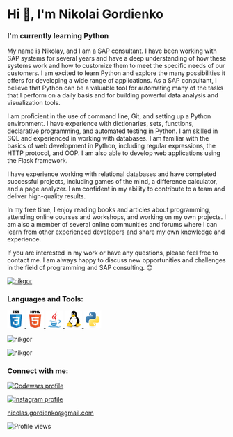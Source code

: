 <h1 align="left">Hi 👋, I'm Nikolai Gordienko</h1>
<h3 align="left">I'm currently learning Python</h3>
<p>My name is Nikolay, and I am a SAP consultant. I have been working with SAP systems for several years and have a deep understanding of how these systems work and how to customize them to meet the specific needs of our customers. I am excited to learn Python and explore the many possibilities it offers for developing a wide range of applications. As a SAP consultant, I believe that Python can be a valuable tool for automating many of the tasks that I perform on a daily basis and for building powerful data analysis and visualization tools.</p>
<p>I am proficient in the use of command line, Git, and setting up a Python environment. I have experience with dictionaries, sets, functions, declarative programming, and automated testing in Python. I am skilled in SQL and experienced in working with databases. I am familiar with the basics of web development in Python, including regular expressions, the HTTP protocol, and OOP. I am also able to develop web applications using the Flask framework.</p>
<p>I have experience working with relational databases and have completed successful projects, including games of the mind, a difference calculator, and a page analyzer. I am confident in my ability to contribute to a team and deliver high-quality results.</p>
<p>In my free time, I enjoy reading books and articles about programming, attending online courses and workshops, and working on my own projects. I am also a member of several online communities and forums where I can learn from other experienced developers and share my own knowledge and experience.</p>
<p>If you are interested in my work or have any questions, please feel free to contact me. I am always happy to discuss new opportunities and challenges in the field of programming and SAP consulting. 😊</p>

<p>
  <a href="https://github.com/ryo-ma/github-profile-trophy">
    <img src="https://github-profile-trophy.vercel.app/?username=nikgor" alt="nikgor" />
  </a>
</p>

<h3>Languages and Tools:</h3>

<p>
  <a href="https://www.w3schools.com/css/" target="_blank" rel="noreferrer">
    <img src="https://raw.githubusercontent.com/devicons/devicon/master/icons/css3/css3-original-wordmark.svg" alt="css3" width="40" height="40" />
  </a>
  <a href="https://www.w3.org/html/" target="_blank" rel="noreferrer">
    <img src="https://raw.githubusercontent.com/devicons/devicon/master/icons/html5/html5-original-wordmark.svg" alt="html5" width="40" height="40" />
  </a>
  <a href="https://www.java.com" target="_blank" rel="noreferrer">
    <img src="https://raw.githubusercontent.com/devicons/devicon/master/icons/java/java-original.svg" alt="java" width="40" height="40" />
  </a>
  <a href="https://www.linux.org/" target="_blank" rel="noreferrer">
    <img src="https://raw.githubusercontent.com/devicons/devicon/master/icons/linux/linux-original.svg" alt="linux" width="40" height="40" />
  </a>
  <a href="https://www.python.org" target="_blank" rel="noreferrer">
    <img src="https://raw.githubusercontent.com/devicons/devicon/master/icons/python/python-original.svg" alt="python" width="40" height="40" />
  </a>
</p>

<p>
  <img src="https://github-readme-stats.vercel.app/api/top-langs?username=nikgor&show_icons=true&locale=en&layout=compact" alt="nikgor" />
</p>

<p>
  <img src="https://github-readme-stats.vercel.app/api?username=nikgor&show_icons=true&locale=en" alt="nikgor" />
</p>

<h3>Connect with me:</h3>
<p>
    <a href="https://www.codewars.com/users/NikGor" target="_blank" rel="nofollow noopener noreferrer">
        <img src="https://www.codewars.com/users/NikGor/badges/small" alt="Codewars profile" />
    </a>
</p>
<p>
    <a href="https://instagram.com/nikosw155" target="_blank" rel="nofollow noopener noreferrer">
        <img src="https://raw.githubusercontent.com/rahuldkjain/github-profile-readme-generator/master/src/images/icons/Social/instagram.svg" alt="Instagram profile" height="30" width="40" />
    </a>
</p>
<p>
    <a href="mailto:nicolas.gordienko@gmail.com">nicolas.gordienko@gmail.com</a>
</p>
<p>
    <img src="https://komarev.com/ghpvc/?username=nikgor&label=Profile%20views&color=0e75b6&style=flat" alt="Profile views" />
</p>
